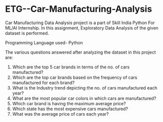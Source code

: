 # ETG--Car-Manufacturing-Analysis
Car Manufacturing Data Analysis project is a part of Skill India Python For ML/AI Internship. In this assignment, Exploratory Data Analysis of the given dataset is performed.

Programming Language used- Python

The various questions answered after analyzing the dataset in this project are:

1. Which are the top 5 car brands in terms of the no. of cars manufactured?
2. Which are the top car brands based on the frequency of cars manufactured for each brand?
3. What is the Industry trend depicting the no. of cars manufactured each year?
4. What are the most popular car colors in which cars are manufactured?
5. Which car brand is having the maximum average price?
6. Which state has the most expensive cars manufactured?
7. What was the average price of cars each year?

